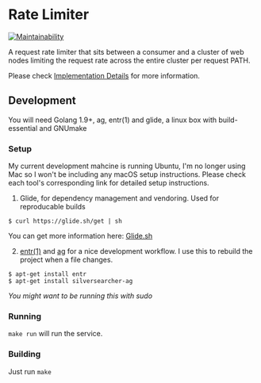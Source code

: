 # Rate Limiter

[![Maintainability](https://api.codeclimate.com/v1/badges/a99a88d28ad37a79dbf6/maintainability)](https://codeclimate.com/github/l0gicpath/rlimiter)

A request rate limiter that sits between a consumer and a cluster of web nodes limiting
the request rate across the entire cluster per request PATH.

Please check [Implementation Details](doc/implementation.org) for more information.


## Development

You will need Golang 1.9+, ag, entr(1) and glide, a linux box with
build-essential and GNUmake

### Setup

My current development mahcine is running Ubuntu, I'm no longer using
Mac so I won't be including any macOS setup instructions. Please check
each tool's corresponding link for detailed setup instructions.

1. Glide, for dependency management and vendoring. Used for reproducable builds

```
$ curl https://glide.sh/get | sh
```
You can get more information here: [Glide.sh](https://glide.sh/)

2. [entr(1)](http://entrproject.org/) and [ag](https://github.com/ggreer/the_silver_searcher) for a nice development workflow. I use this to rebuild the
project when a file changes.

```
$ apt-get install entr
$ apt-get install silversearcher-ag
```

_You might want to be running this with sudo_

### Running

`make run` will run the service.

### Building

Just run `make` 

